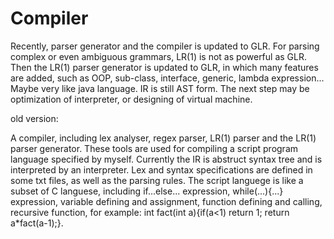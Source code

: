 
# Compiler

  Recently, parser generator and the compiler is updated to GLR. For parsing complex or even ambiguous grammars, LR(1) is not as powerful as GLR. Then the LR(1) parser generator is updated to GLR, in which many features are added, such as OOP, sub-class, interface, generic, lambda expression... Maybe very like java language. IR is still AST form. The next step may be optimization of interpreter, or designing of virtual machine.
  
  old version:  
  
  A compiler, including lex analyser, regex parser, LR(1) parser and the LR(1) parser generator. These tools are used for compiling a script program language specified by myself. Currently the IR is abstruct syntax tree and is interpreted by an interpreter. Lex and syntax specifications are defined in some txt files, as well as the parsing rules. The script languege is like a subset of C languese, including if...else... expression, while(...){...} expression, variable defining and assignment, function defining and calling, recursive function, for example: int fact(int a){if(a<1) return 1; return a*fact(a-1);}.
